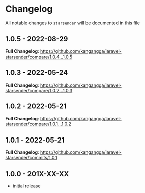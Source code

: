 # Changelog

All notable changes to `starsender` will be documented in this file

## 1.0.5 - 2022-08-29

**Full Changelog**: https://github.com/kangangga/laravel-starsender/compare/1.0.4...1.0.5

## 1.0.3 - 2022-05-24

**Full Changelog**: https://github.com/kangangga/laravel-starsender/compare/1.0.2...1.0.3

## 1.0.2 - 2022-05-21

**Full Changelog**: https://github.com/kangangga/laravel-starsender/compare/1.0.1...1.0.2

## 1.0.1 - 2022-05-21

**Full Changelog**: https://github.com/kangangga/laravel-starsender/commits/1.0.1

## 1.0.0 - 201X-XX-XX

- initial release
